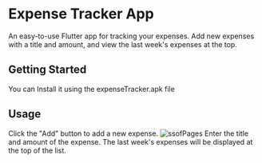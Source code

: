 
# Expense Tracker App

An easy-to-use Flutter app for tracking your expenses. Add new expenses with a title and amount, and view the last week's expenses at the top.
## Getting Started
You can Install it using the expenseTracker.apk file

## Usage
Click the "Add" button to add a new expense.
![ssofPages](https://github.com/AswinKalathil/Expence-Tracker/assets/97769498/d2f14428-7793-47d6-835c-10cc28e706e3)
Enter the title and amount of the expense.
The last week's expenses will be displayed at the top of the list.
